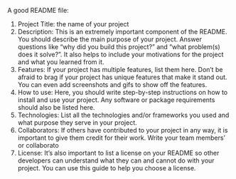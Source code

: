 A good README file:

1. Project Title: the name of your project
2. Description: This is an extremely important component of the README. You should describe the main purpose of your project. Answer questions like “why did you build this project?” and “what problem(s) does it solve?”. It also helps to include your motivations for the project and what you learned from it.
3. Features: If your project has multiple features, list them here. Don’t be afraid to brag if your project has unique features that make it stand out. You can even add screenshots and gifs to show off the features.
4. How to use: Here, you should write step-by-step instructions on how to install and use your project. Any software or package requirements should also be listed here.
5. Technologies: List all the technologies and/or frameworks you used and what purpose they serve in your project.
6. Collaborators: If others have contributed to your project in any way, it is important to give them credit for their work. Write your team members’ or collaborato
7. License: It’s also important to list a license on your README so other developers can understand what they can and cannot do with your project. You can use this guide to help you choose a license.